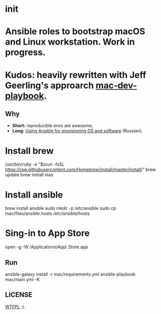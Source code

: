 # init

# Ansible roles to bootstrap macOS and Linux workstation. Work in progress.

# **Kudos:** heavily rewritten with Jeff Geerling's approarch [mac-dev-playbook](https://github.com/geerlingguy/mac-dev-playbook).

## Why

* **Short:** reproducible envs are awesome;
* **Long:** [Using Ansible for provisioning OS and software](https://xakep.ru/2018/09/12/ansible-deploy/) (Russian).


# Install brew

/usr/bin/ruby -e "$(curl -fsSL https://raw.githubusercontent.com/Homebrew/install/master/install)"
brew update
brew install mas

# Install ansible

brew install ansible
sudo mkdir -p /etc/ansible
sudo cp mac/files/ansible.hosts /etc/ansible/hosts

# Sing-in to App Store

open -g -W /Applications/App\ Store.app

## Run

ansible-galaxy install -r mac/requirements.yml
ansible-playbook mac/main.yml -K

## LICENSE

[WTFPL](https://en.wikipedia.org/wiki/WTFPL) :).
